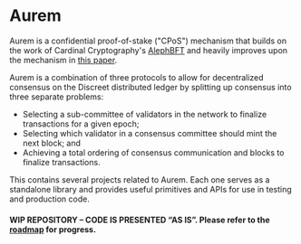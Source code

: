 # Aurem

Aurem is a confidential proof-of-stake ("CPoS") mechanism that builds on the work of Cardinal Cryptography's [AlephBFT](https://arxiv.org/abs/1908.05156) and heavily improves upon the mechanism in [this paper](https://eprint.iacr.org/2018/1105.pdf).

Aurem is a combination of three protocols to allow for decentralized consensus on the Discreet distributed ledger by splitting up consensus into three separate problems:
- Selecting a sub-committee of validators in the network to finalize transactions for a given epoch;
- Selecting which validator in a consensus committee should mint the next block; and
- Achieving a total ordering of consensus communication and blocks to finalize transactions.

This contains several projects related to Aurem. Each one serves as a standalone library and provides useful primitives and APIs for use in testing and production code.

#### WIP REPOSITORY – CODE IS PRESENTED “AS IS”. Please refer to the [roadmap](https://discreet.net/roadmap) for progress.
